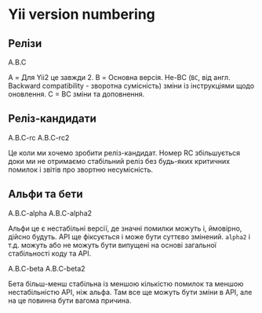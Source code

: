 Yii version numbering
=====================

Релізи
------

A.B.C

A = Для Yii2 це завжди 2.
B = Основна версія. Не-BC (`BC`, від англ. Backward compatibility - зворотна сумісність) зміни із інструкціями щодо оновлення.
C = BC зміни та доповнення.

Реліз-кандидати
---------------

A.B.C-rc
A.B.C-rc2

Це коли ми хочемо зробити реліз-кандидат. Номер RC збільшується доки ми не отримаємо стабільний реліз без будь-яких
критичних помилок і звітів про звортню несумісність.

Альфи та бети
-------------

A.B.C-alpha
A.B.C-alpha2

Альфи це є нестабільні версії, де значні помилки можуть і, ймовірно, дійсно будуть.
API ще фіксується і може бути суттєво змінений.
`alpha2` і т.д. можуть або не можуть бути випущені на основі загальної стабільності коду та API.

A.B.C-beta
A.B.C-beta2

Бета більш-менш стабільна із меншою кількістю помилок та меншою нестабільністю API, ніж альфа.
Там все ще можуть бути зміни в API, але на це повинна бути вагома причина.

